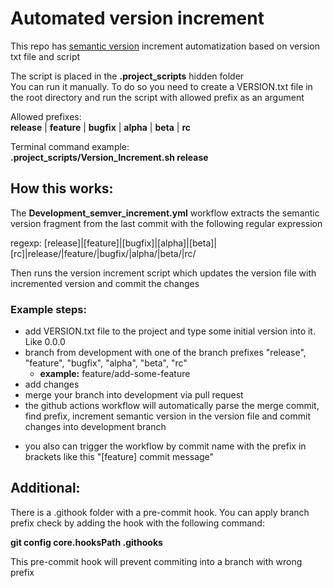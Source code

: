 # Automated version increment

This repo has [semantic version](https://semver.org) increment automatization based on version txt file and script

The script is placed in the **.project_scripts** hidden folder  
You can run it manually. To do so you need to create a VERSION.txt file in the root directory and run the script with allowed prefix as an argument  

Allowed prefixes:  
**release** | **feature** | **bugfix** | **alpha** | **beta** | **rc**

Terminal command example:  
**.project_scripts/Version_Increment.sh release**

## How this works:  

The **Development_semver_increment.yml** workflow extracts the semantic version fragment from the last commit with the following regular expression  

regexp: \[release]|\[feature]|\[bugfix]|\[alpha]|\[beta]|\[rc]|release/|feature/|bugfix/|alpha/|beta/|rc/    

Then runs the version increment script which updates the version file with incremented version and commit the changes

### Example steps: 

- add VERSION.txt file to the project and type some initial version into it. Like 0.0.0
- branch from development with one of the branch prefixes "release", "feature", "bugfix", "alpha", "beta", "rc"
  - **example:** feature/add-some-feature
- add changes
- merge your branch into development via pull request
- the github actions workflow will automatically parse the merge commit, find prefix, increment semantic version in the version file and commit changes into development branch

* you also can trigger the workflow by commit name with the prefix in brackets like this "[feature] commit message"  

## Additional:

There is a .githook folder with a pre-commit hook. You can apply branch prefix check by adding the hook with the following command:

**git config core.hooksPath .githooks**

This pre-commit hook will prevent commiting into a branch with wrong prefix
